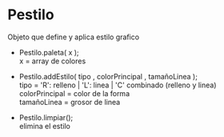 # Pestilo
Objeto que define y aplica estilo grafico 

- Pestilo.paleta( x );  
x = array de colores

- Pestilo.addEstilo( tipo , colorPrincipal , tamañoLinea );   
tipo = 'R': relleno | 'L': linea | 'C' combinado (relleno y linea)   
colorPrincipal = color de la forma   
tamañoLinea = grosor de linea

- Pestilo.limpiar();    
elimina el estilo
